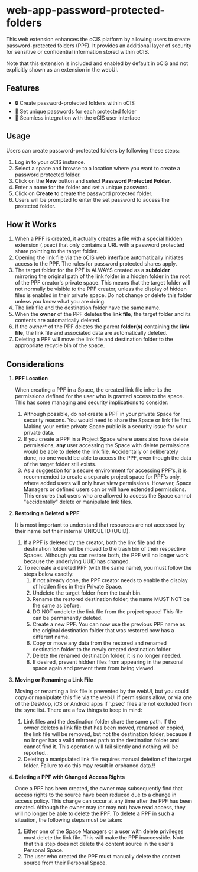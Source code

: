 # web-app-password-protected-folders

This web extension enhances the oCIS platform by allowing users to create password-protected folders (PPF). It provides an additional layer of security for sensitive or confidential information stored within oCIS.

Note that this extension is included and enabled by default in oCIS and not explicitly shown as an extension in the webUI.

## Features

- 🔒 Create password-protected folders within oCIS
- 🔑 Set unique passwords for each protected folder
- 🎨 Seamless integration with the oCIS user interface

## Usage

Users can create password-protected folders by following these steps:

1. Log in to your oCIS instance.
1. Select a space and browse to a location where you want to create a password protected folder.
1. Click on the **New** button and select **Password Protected Folder**.
1. Enter a name for the folder and set a unique password.
1. Click on **Create** to create the password protected folder.
1. Users will be prompted to enter the set password to access the protected folder.

## How it Works

1. When a PPF is created, it actually creates a file with a special hidden extension (.psec) that only contains a URL with a password protected share pointing to the target folder.
1. Opening the link file via the oCIS web interface automatically initiates access to the PPF. The rules for password protected shares apply.
1. The target folder for the PPF is ALWAYS created as a **subfolder** mirroring the original path of the link folder in a hidden folder in the root of the PPF creator's private space. This means that the target folder will not normally be visible to the PPF creator, unless the display of hidden files is enabled in their private space. Do not change or delete this folder unless you know what you are doing.
1. The link file and the destination folder have the same name.
1. When the **owner** of the PPF deletes the **link file**, the target folder and its contents are automatically deleted.
1. If the *owner** of the PPF deletes the parent **folder(s)** containing the **link file**, the link file and associated data are automatically deleted.
1. Deleting a PPF will move the link file and destination folder to the appropriate recycle bin of the space.

## Considerations

1. **PPF Location**

   When creating a PPF in a Space, the created link file inherits the permissions defined for the user who is granted access to the space. This has some managing and security implications to consider:

   1. Although possible, do not create a PPF in your private Space for security reasons. You would need to share the Space or link file first. Making your entire private Space public is a security issue for your private data.
   1. If you create a PPF in a Project Space where users also have delete permissions, **any** user accessing the Space with delete permissions would be able to delete the link file. Accidentally or deliberately done, no one would be able to access the PPF, even though the data of the target folder still exists.
   1. As a suggestion for a secure environment for accessing PPF's, it is recommended to create a separate project space for PPF's only, where added users will only have view permissions. However, Space Managers or defined users can or will have extended permissions. This ensures that users who are allowed to access the Space cannot "accidentally" delete or manipulate link files.

1. **Restoring a Deleted a PPF**

   It is most important to understand that resources are not accessed by their name but their internal UNIQUE ID (UUID).

   1. If a PPF is deleted by the creator, both the link file and the destination folder will be moved to the trash bin of their respective Spaces. Although you can restore both, the PPF will no longer work because the underlying UUID has changed.
   1. To recreate a deleted PPF (with the same name), you must follow the steps below exactly:
      1. If not already done, the PPF creator needs to enable the display of hidden files in their Private Space.
      1. Undelete the target folder from the trash bin.
      1. Rename the restored destination folder, the name MUST NOT be the same as before.
      1. DO NOT undelete the link file from the project space! This file can be permanently deleted.
      1. Create a new PPF. You can now use the previous PPF name as the original destination folder that was restored now has a different name.
      1. Copy or move any data from the restored and renamed destination folder to the newly created destination folder.
      1. Delete the renamed destination folder, it is no longer needed.
      1. If desired, prevent hidden files from appearing in the personal space again and prevent them from being viewed.

1. **Moving or Renaming a Link File**

   Moving or renaming a link file is prevented by the webUI, but you could copy or manipulate this file via the webUI if permissions allow, or via one of the Desktop, iOS or Android apps if `.psec' files are not excluded from the sync list. There are a few things to keep in mind:
   
   1. Link files and the destination folder share the same path. If the owner deletes a link file that has been moved, renamed or copied, the link file will be removed, but not the destination folder, because it no longer has a valid mirrored path to the destination folder and cannot find it. This operation will fail silently and nothing will be reported..
   1. Deleting a manipulated link file requires manual deletion of the target folder. Failure to do this may result in orphaned data.!!

1. **Deleting a PPF with Changed Access Rights**

   Once a PPF has been created, the owner may subsequently find that access rights to the source have been reduced due to a change in access policy. This change can occur at any time after the PPF has been created. Although the owner may (or may not) have read access, they will no longer be able to delete the PPF. To delete a PPF in such a situation, the following steps must be taken:
   
   1. Either one of the Space Managers or a user with delete privileges must delete the link file. This will make the PPF inaccessible. Note that this step does not delete the content source in the user's Personal Space.
   1. The user who created the PPF must manually delete the content source from their Personal Space.
